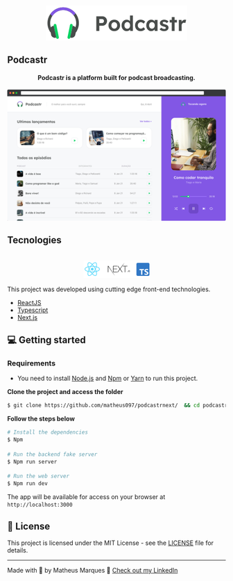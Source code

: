 <div align="center">
  <img src="img/podcastr-logo.svg" alt="Podcastr logo">
</div>

## Podcastr


<h4 align="center">
  Podcastr is a platform built for podcast broadcasting.
</h4>

![Podcastr preview](img/app-preview.png)

## Tecnologies

<div align="center">
  <br />
  <img src="img/tech-logos.png" alt="Technologies used">
</div>

This project was developed using cutting edge front-end technologies.


- [ReactJS](https://reactjs.org/)
- [Typescript](https://www.typescriptlang.org/)
- [Next.js](https://nextjs.org/)

## 💻 Getting started

### Requirements

- You need to install [Node.js](https://nodejs.org/en/download/) and [Npm](https://www.npmjs.com/) or [Yarn](https://yarnpkg.com/) to run this project.

**Clone the project and access the folder**

```bash
$ git clone https://github.com/matheus097/podcastrnext/  && cd podcastrnext
```

**Follow the steps below**

```bash
# Install the dependencies
$ Npm

# Run the backend fake server
$ Npm run server

# Run the web server
$ Npm run dev
```

The app will be available for access on your browser at `http://localhost:3000`

## 📝 License

This project is licensed under the MIT License - see the [LICENSE](LICENSE) file for details.

---

Made with 💜 by Matheus Marques 👋 [Check out my LinkedIn](https://www.linkedin.com/in/matheusm97/)
